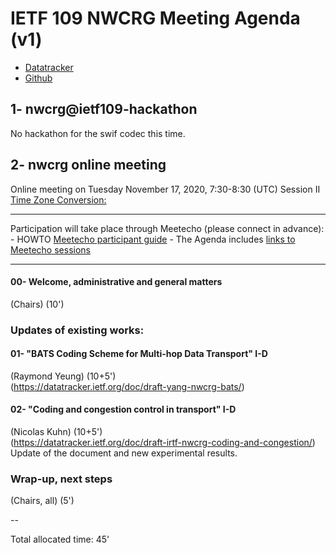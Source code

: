 # IETF 109 NWCRG Meeting Agenda (v1)

* [Datatracker](https://datatracker.ietf.org/rg/nwcrg/) 
* [Github](https://github.com/irtf-nwcrg/rg-materials/)


## 1- nwcrg@ietf109-hackathon

No hackathon for the swif codec this time.

## 2- nwcrg online meeting

Online meeting on Tuesday November 17, 2020, 7:30-8:30 (UTC) Session II     
[Time Zone Conversion:](https://www.timeanddate.com/worldclock/fixedtime.html?iso=20201117T0730)

------------------

Participation will take place through Meetecho (please connect in advance):    
    - HOWTO [Meetecho participant guide](https://www.ietf.org/how/meetings/109/session-participant-guide/)
    - The Agenda includes [links to Meetecho sessions](https://datatracker.ietf.org/meeting/109/agenda)

------------------

#### 00- Welcome, administrative and general matters
(Chairs) (10')

### Updates of existing works:    

#### 01- "BATS Coding Scheme for Multi-hop Data Transport" I-D
(Raymond Yeung) (10+5')     
(https://datatracker.ietf.org/doc/draft-yang-nwcrg-bats/)

#### 02- "Coding and congestion control in transport" I-D
(Nicolas Kuhn) (10+5')     
(https://datatracker.ietf.org/doc/draft-irtf-nwcrg-coding-and-congestion/)
Update of the document and new experimental results.

### Wrap-up, next steps
(Chairs, all) (5')


--    

Total allocated time: 45'

